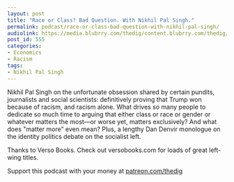 ```yaml
---
layout: post
title: "Race or Class? Bad Question. With Nikhil Pal Singh."
permalink: podcast/race-or-class-bad-question-with-nikhil-pal-singh/
audiolink: https://media.blubrry.com/thedig/content.blubrry.com/thedig/The_Dig_-_EP_145_-_NPS.mp3
post_id: 555
categories: 
- Economics
- Racism
tags: 
- Nikhil Pal Singh
---
```


Nikhil Pal Singh on the unfortunate obsession shared by certain pundits, journalists and social scientists: definitively proving that Trump won because of racism, and racism alone. What drives so many people to dedicate so much time to arguing that either class or race or gender or whatever matters the most—or worse yet, matters exclusively? And what does "matter more" even mean? Plus, a lengthy Dan Denvir monologue on the identity politics debate on the socialist left.

Thanks to Verso Books. Check out versobooks.com for loads of great left-wing titles.

Support this podcast with your money at [patreon.com/thedig](http://www.patreon.com/TheDig) 